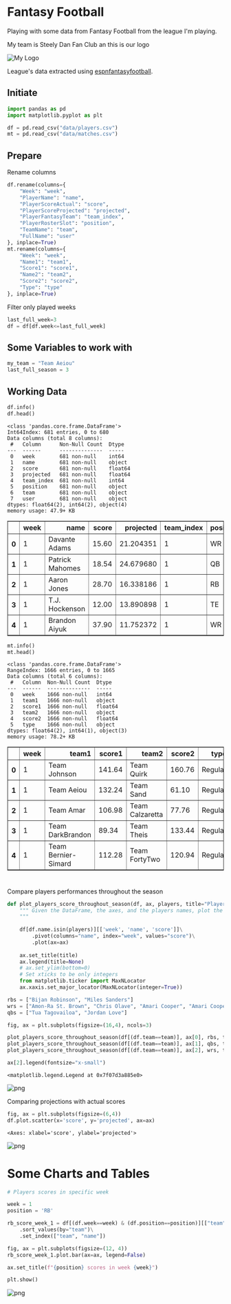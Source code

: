 # Fantasy Football

Playing with some data from Fantasy Football from the league I'm playing.

My team is Steely Dan Fan Club an this is our logo

![My Logo](./steely-dan-fan-club_cropped.png)

League's data extracted using [espnfantasyfootball](https://github.com/tbryan2/espnfantasyfootball).

## Initiate


```python
import pandas as pd
import matplotlib.pyplot as plt

df = pd.read_csv("data/players.csv")
mt = pd.read_csv("data/matches.csv")
```

## Prepare

Rename columns


```python
df.rename(columns={
    "Week": "week",
    "PlayerName": "name",
    "PlayerScoreActual": "score",
    "PlayerScoreProjected": "projected",
    "PlayerFantasyTeam": "team_index",
    "PlayerRosterSlot": "position",
    "TeamName": "team",
    "FullName": "user"
}, inplace=True)
mt.rename(columns={
    "Week": "week",
    "Name1": "team1",
    "Score1": "score1",
    "Name2": "team2",
    "Score2": "score2",
    "Type": "type"
}, inplace=True)
```

Filter only played weeks


```python
last_full_week=3
df = df[df.week<=last_full_week]
```

## Some Variables to work with


```python
my_team = "Team Aeiou"
last_full_season = 3
```

## Working Data


```python
df.info()
df.head()
```

    <class 'pandas.core.frame.DataFrame'>
    Int64Index: 681 entries, 0 to 680
    Data columns (total 8 columns):
     #   Column      Non-Null Count  Dtype  
    ---  ------      --------------  -----  
     0   week        681 non-null    int64  
     1   name        681 non-null    object 
     2   score       681 non-null    float64
     3   projected   681 non-null    float64
     4   team_index  681 non-null    int64  
     5   position    681 non-null    object 
     6   team        681 non-null    object 
     7   user        681 non-null    object 
    dtypes: float64(2), int64(2), object(4)
    memory usage: 47.9+ KB





<div>
<style scoped>
    .dataframe tbody tr th:only-of-type {
        vertical-align: middle;
    }

    .dataframe tbody tr th {
        vertical-align: top;
    }

    .dataframe thead th {
        text-align: right;
    }
</style>
<table border="1" class="dataframe">
  <thead>
    <tr style="text-align: right;">
      <th></th>
      <th>week</th>
      <th>name</th>
      <th>score</th>
      <th>projected</th>
      <th>team_index</th>
      <th>position</th>
      <th>team</th>
      <th>user</th>
    </tr>
  </thead>
  <tbody>
    <tr>
      <th>0</th>
      <td>1</td>
      <td>Davante Adams</td>
      <td>15.60</td>
      <td>21.204351</td>
      <td>1</td>
      <td>WR</td>
      <td>Team Theis</td>
      <td>Maya Theis</td>
    </tr>
    <tr>
      <th>1</th>
      <td>1</td>
      <td>Patrick Mahomes</td>
      <td>18.54</td>
      <td>24.679680</td>
      <td>1</td>
      <td>QB</td>
      <td>Team Theis</td>
      <td>Maya Theis</td>
    </tr>
    <tr>
      <th>2</th>
      <td>1</td>
      <td>Aaron Jones</td>
      <td>28.70</td>
      <td>16.338186</td>
      <td>1</td>
      <td>RB</td>
      <td>Team Theis</td>
      <td>Maya Theis</td>
    </tr>
    <tr>
      <th>3</th>
      <td>1</td>
      <td>T.J. Hockenson</td>
      <td>12.00</td>
      <td>13.890898</td>
      <td>1</td>
      <td>TE</td>
      <td>Team Theis</td>
      <td>Maya Theis</td>
    </tr>
    <tr>
      <th>4</th>
      <td>1</td>
      <td>Brandon Aiyuk</td>
      <td>37.90</td>
      <td>11.752372</td>
      <td>1</td>
      <td>WR</td>
      <td>Team Theis</td>
      <td>Maya Theis</td>
    </tr>
  </tbody>
</table>
</div>




```python
mt.info()
mt.head()
```

    <class 'pandas.core.frame.DataFrame'>
    RangeIndex: 1666 entries, 0 to 1665
    Data columns (total 6 columns):
     #   Column  Non-Null Count  Dtype  
    ---  ------  --------------  -----  
     0   week    1666 non-null   int64  
     1   team1   1666 non-null   object 
     2   score1  1666 non-null   float64
     3   team2   1666 non-null   object 
     4   score2  1666 non-null   float64
     5   type    1666 non-null   object 
    dtypes: float64(2), int64(1), object(3)
    memory usage: 78.2+ KB





<div>
<style scoped>
    .dataframe tbody tr th:only-of-type {
        vertical-align: middle;
    }

    .dataframe tbody tr th {
        vertical-align: top;
    }

    .dataframe thead th {
        text-align: right;
    }
</style>
<table border="1" class="dataframe">
  <thead>
    <tr style="text-align: right;">
      <th></th>
      <th>week</th>
      <th>team1</th>
      <th>score1</th>
      <th>team2</th>
      <th>score2</th>
      <th>type</th>
    </tr>
  </thead>
  <tbody>
    <tr>
      <th>0</th>
      <td>1</td>
      <td>Team Johnson</td>
      <td>141.64</td>
      <td>Team Quirk</td>
      <td>160.76</td>
      <td>Regular</td>
    </tr>
    <tr>
      <th>1</th>
      <td>1</td>
      <td>Team Aeiou</td>
      <td>132.24</td>
      <td>Team Sand</td>
      <td>61.10</td>
      <td>Regular</td>
    </tr>
    <tr>
      <th>2</th>
      <td>1</td>
      <td>Team Amar</td>
      <td>106.98</td>
      <td>Team Calzaretta</td>
      <td>77.76</td>
      <td>Regular</td>
    </tr>
    <tr>
      <th>3</th>
      <td>1</td>
      <td>Team DarkBrandon</td>
      <td>89.34</td>
      <td>Team Theis</td>
      <td>133.44</td>
      <td>Regular</td>
    </tr>
    <tr>
      <th>4</th>
      <td>1</td>
      <td>Team Bernier-Simard</td>
      <td>112.28</td>
      <td>Team FortyTwo</td>
      <td>120.94</td>
      <td>Regular</td>
    </tr>
  </tbody>
</table>
</div>



# 

Compare players performances throughout the season


```python
def plot_players_score_throughout_season(df, ax, players, title="Players performances throughout the season"):
    """ Given the DataFrame, the axes, and the players names, plot the scores of the players throughout the weeks of the season in the axes
    """
    
    df[df.name.isin(players)][['week', 'name', 'score']]\
        .pivot(columns="name", index="week", values="score")\
        .plot(ax=ax)
    
    ax.set_title(title)
    ax.legend(title=None)
    # ax.set_ylim(bottom=0)
    # Set xticks to be only integers
    from matplotlib.ticker import MaxNLocator
    ax.xaxis.set_major_locator(MaxNLocator(integer=True))
```


```python
rbs = ["Bijan Robinson", "Miles Sanders"]
wrs = ["Amon-Ra St. Brown", "Chris Olave", "Amari Cooper", "Amari Cooper", "Jakobi Meyers", "DeVante Parker", "Zay Jones"]
qbs = ["Tua Tagovailoa", "Jordan Love"]

fig, ax = plt.subplots(figsize=(16,4), ncols=3)

plot_players_score_throughout_season(df[(df.team==team)], ax[0], rbs, title="Running Back performances")
plot_players_score_throughout_season(df[(df.team==team)], ax[1], qbs, title="Quarterbacks performances")
plot_players_score_throughout_season(df[(df.team==team)], ax[2], wrs, title="Wide Receivers performances")

ax[2].legend(fontsize="x-small")
```




    <matplotlib.legend.Legend at 0x7f07d3a885e0>




    
![png](output_16_1.png)
    


Comparing projections with actual scores


```python
fig, ax = plt.subplots(figsize=(6,4))
df.plot.scatter(x='score', y='projected', ax=ax)
```




    <Axes: xlabel='score', ylabel='projected'>




    
![png](output_18_1.png)
    


# Some Charts and Tables


```python
# Players scores in specific week

week = 1
position = 'RB'

rb_score_week_1 = df[(df.week==week) & (df.position==position)][["team", "name", "score"]]\
    .sort_values(by="team")\
    .set_index(["team", "name"])

fig, ax = plt.subplots(figsize=(12, 4))
rb_score_week_1.plot.bar(ax=ax, legend=False)

ax.set_title(f"{position} scores in week {week}")

plt.show()
```


    
![png](output_20_0.png)
    

